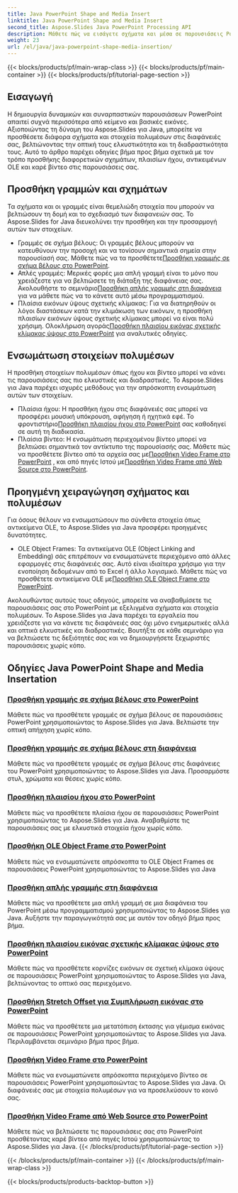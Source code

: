 ```yaml
---
title: Java PowerPoint Shape and Media Insert
linktitle: Java PowerPoint Shape and Media Insert
second_title: Aspose.Slides Java PowerPoint Processing API
description: Μάθετε πώς να εισάγετε σχήματα και μέσα σε παρουσιάσεις PowerPoint χρησιμοποιώντας το Aspose.Slides για Java. Τα σεμινάρια περιλαμβάνουν την προσθήκη γραμμών, ήχου, αντικειμένων OLE και βίντεο.
weight: 23
url: /el/java/java-powerpoint-shape-media-insertion/
---
```


{{< blocks/products/pf/main-wrap-class >}}
{{< blocks/products/pf/main-container >}}
{{< blocks/products/pf/tutorial-page-section >}}


## Εισαγωγή

Η δημιουργία δυναμικών και συναρπαστικών παρουσιάσεων PowerPoint απαιτεί συχνά περισσότερα από κείμενο και βασικές εικόνες. Αξιοποιώντας τη δύναμη του Aspose.Slides για Java, μπορείτε να προσθέσετε διάφορα σχήματα και στοιχεία πολυμέσων στις διαφάνειές σας, βελτιώνοντας την οπτική τους ελκυστικότητα και τη διαδραστικότητα τους. Αυτό το άρθρο παρέχει οδηγίες βήμα προς βήμα σχετικά με τον τρόπο προσθήκης διαφορετικών σχημάτων, πλαισίων ήχου, αντικειμένων OLE και καρέ βίντεο στις παρουσιάσεις σας.

## Προσθήκη γραμμών και σχημάτων

Τα σχήματα και οι γραμμές είναι θεμελιώδη στοιχεία που μπορούν να βελτιώσουν τη δομή και το σχεδιασμό των διαφανειών σας. Το Aspose.Slides for Java διευκολύνει την προσθήκη και την προσαρμογή αυτών των στοιχείων.

-  Γραμμές σε σχήμα βέλους: Οι γραμμές βέλους μπορούν να κατευθύνουν την προσοχή και να τονίσουν σημαντικά σημεία στην παρουσίασή σας. Μάθετε πώς να τα προσθέτετε[Προσθήκη γραμμής σε σχήμα βέλους στο PowerPoint](./add-arrow-shaped-line-powerpoint/).
- Απλές γραμμές: Μερικές φορές μια απλή γραμμή είναι το μόνο που χρειάζεστε για να βελτιώσετε τη διάταξη της διαφάνειας σας. Ακολουθήστε το σεμινάριο[Προσθήκη απλής γραμμής στη διαφάνεια](./add-plain-line-slide/) για να μάθετε πώς να το κάνετε αυτό μέσω προγραμματισμού.
-  Πλαίσια εικόνων ύψους σχετικής κλίμακας: Για να διατηρηθούν οι λόγοι διαστάσεων κατά την κλιμάκωση των εικόνων, η προσθήκη πλαισίων εικόνων ύψους σχετικής κλίμακας μπορεί να είναι πολύ χρήσιμη. Ολοκλήρωση αγοράς[Προσθήκη πλαισίου εικόνας σχετικής κλίμακας ύψους στο PowerPoint](./add-relative-scale-height-picture-frame-powerpoint/) για αναλυτικές οδηγίες.

## Ενσωμάτωση στοιχείων πολυμέσων

Η προσθήκη στοιχείων πολυμέσων όπως ήχου και βίντεο μπορεί να κάνει τις παρουσιάσεις σας πιο ελκυστικές και διαδραστικές. Το Aspose.Slides για Java παρέχει ισχυρές μεθόδους για την απρόσκοπτη ενσωμάτωση αυτών των στοιχείων.

-  Πλαίσια ήχου: Η προσθήκη ήχου στις διαφάνειές σας μπορεί να προσφέρει μουσική υπόκρουση, αφήγηση ή ηχητικά εφέ. Το φροντιστήριο[Προσθήκη πλαισίου ήχου στο PowerPoint](./add-audio-frame-powerpoint/) σας καθοδηγεί σε αυτή τη διαδικασία.
- Πλαίσια βίντεο: Η ενσωμάτωση περιεχομένου βίντεο μπορεί να βελτιώσει σημαντικά τον αντίκτυπο της παρουσίασής σας. Μάθετε πώς να προσθέτετε βίντεο από τα αρχεία σας με[Προσθήκη Video Frame στο PowerPoint](./add-video-frame-powerpoint/) , και από πηγές Ιστού με[Προσθήκη Video Frame από Web Source στο PowerPoint](./add-video-frame-web-source-powerpoint/).

## Προηγμένη χειραγώγηση σχήματος και πολυμέσων

Για όσους θέλουν να ενσωματώσουν πιο σύνθετα στοιχεία όπως αντικείμενα OLE, το Aspose.Slides για Java προσφέρει προηγμένες δυνατότητες.

-  OLE Object Frames: Τα αντικείμενα OLE (Object Linking and Embedding) σάς επιτρέπουν να ενσωματώνετε περιεχόμενο από άλλες εφαρμογές στις διαφάνειές σας. Αυτό είναι ιδιαίτερα χρήσιμο για την ενοποίηση δεδομένων από το Excel ή άλλο λογισμικό. Μάθετε πώς να προσθέτετε αντικείμενα OLE με[Προσθήκη OLE Object Frame στο PowerPoint](./add-ole-object-frame-powerpoint/).

Ακολουθώντας αυτούς τους οδηγούς, μπορείτε να αναβαθμίσετε τις παρουσιάσεις σας στο PowerPoint με εξελιγμένα σχήματα και στοιχεία πολυμέσων. Το Aspose.Slides για Java παρέχει τα εργαλεία που χρειάζεστε για να κάνετε τις διαφάνειές σας όχι μόνο ενημερωτικές αλλά και οπτικά ελκυστικές και διαδραστικές. Βουτήξτε σε κάθε σεμινάριο για να βελτιώσετε τις δεξιότητές σας και να δημιουργήσετε ξεχωριστές παρουσιάσεις χωρίς κόπο.
## Οδηγίες Java PowerPoint Shape and Media Insertation
### [Προσθήκη γραμμής σε σχήμα βέλους στο PowerPoint](./add-arrow-shaped-line-powerpoint/)
Μάθετε πώς να προσθέτετε γραμμές σε σχήμα βέλους σε παρουσιάσεις PowerPoint χρησιμοποιώντας το Aspose.Slides για Java. Βελτιώστε την οπτική απήχηση χωρίς κόπο.
### [Προσθήκη γραμμής σε σχήμα βέλους στη διαφάνεια](./add-arrow-shaped-line-slide/)
Μάθετε πώς να προσθέτετε γραμμές σε σχήμα βέλους στις διαφάνειες του PowerPoint χρησιμοποιώντας το Aspose.Slides για Java. Προσαρμόστε στυλ, χρώματα και θέσεις χωρίς κόπο.
### [Προσθήκη πλαισίου ήχου στο PowerPoint](./add-audio-frame-powerpoint/)
Μάθετε πώς να προσθέτετε πλαίσια ήχου σε παρουσιάσεις PowerPoint χρησιμοποιώντας το Aspose.Slides για Java. Αναβαθμίστε τις παρουσιάσεις σας με ελκυστικά στοιχεία ήχου χωρίς κόπο.
### [Προσθήκη OLE Object Frame στο PowerPoint](./add-ole-object-frame-powerpoint/)
Μάθετε πώς να ενσωματώνετε απρόσκοπτα το OLE Object Frames σε παρουσιάσεις PowerPoint χρησιμοποιώντας το Aspose.Slides για Java
### [Προσθήκη απλής γραμμής στη διαφάνεια](./add-plain-line-slide/)
Μάθετε πώς να προσθέτετε μια απλή γραμμή σε μια διαφάνεια του PowerPoint μέσω προγραμματισμού χρησιμοποιώντας το Aspose.Slides για Java. Αυξήστε την παραγωγικότητά σας με αυτόν τον οδηγό βήμα προς βήμα.
### [Προσθήκη πλαισίου εικόνας σχετικής κλίμακας ύψους στο PowerPoint](./add-relative-scale-height-picture-frame-powerpoint/)
Μάθετε πώς να προσθέτετε κορνίζες εικόνων σε σχετική κλίμακα ύψους σε παρουσιάσεις PowerPoint χρησιμοποιώντας το Aspose.Slides για Java, βελτιώνοντας το οπτικό σας περιεχόμενο.
### [Προσθήκη Stretch Offset για Συμπλήρωση εικόνας στο PowerPoint](./add-stretch-offset-image-fill-powerpoint/)
Μάθετε πώς να προσθέτετε μια μετατόπιση έκτασης για γέμισμα εικόνας σε παρουσιάσεις PowerPoint χρησιμοποιώντας το Aspose.Slides για Java. Περιλαμβάνεται σεμινάριο βήμα προς βήμα.
### [Προσθήκη Video Frame στο PowerPoint](./add-video-frame-powerpoint/)
Μάθετε πώς να ενσωματώνετε απρόσκοπτα περιεχόμενο βίντεο σε παρουσιάσεις PowerPoint χρησιμοποιώντας το Aspose.Slides για Java. Οι διαφάνειές σας με στοιχεία πολυμέσων για να προσελκύσουν το κοινό σας.
### [Προσθήκη Video Frame από Web Source στο PowerPoint](./add-video-frame-web-source-powerpoint/)
Μάθετε πώς να βελτιώσετε τις παρουσιάσεις σας στο PowerPoint προσθέτοντας καρέ βίντεο από πηγές Ιστού χρησιμοποιώντας το Aspose.Slides για Java.
{{< /blocks/products/pf/tutorial-page-section >}}

{{< /blocks/products/pf/main-container >}}
{{< /blocks/products/pf/main-wrap-class >}}

{{< blocks/products/products-backtop-button >}}
